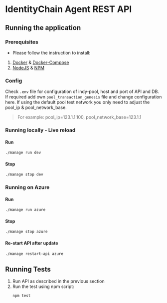 # IdentityChain Agent REST API

## Running the application

### Prerequisites

-   Please follow the instruction to install:

1.  [Docker] & [Docker-Compose]
1.  [NodeJS] & [NPM]

### Config

Check `.env` file for configuration of indy-pool, host and port of API
and DB. If required add own `pool_transaction_genesis` file and change
configuration here. If using the default pool test network you only need
to adjust the pool_ip & pool_network_base.

> For example: pool_ip=123.1.1.100, pool_network_base=123.1.1

### Running locally - Live reload

#### Run

```bash
./manage run dev
```

#### Stop

```bash
./manage stop dev
```

### Running on Azure

#### Run

```bash
./manage run azure
```

#### Stop

```bash
./manage stop azure
```

#### Re-start API after update

```bash
./manage restart-api azure
```

## Running Tests

1. Run API as described in the previous section
1. Run the test using npm script:
    ```bash
    npm test
    ```

[docker]: https://docs.docker.com/install/
[docker-compose]: https://docs.docker.com/compose/install/
[nodejs]: https://nodejs.org/en/download/
[npm]: https://www.npmjs.com/get-npm
